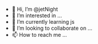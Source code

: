 - 👋 Hi, I’m @jetNight
- 👀 I’m interested in ...
- 🌱 I’m currently learning js 
- 💞️ I’m looking to collaborate on ...
- 📫 How to reach me ...

<!---
jetNight/jetNight is a ✨ special ✨ repository because its `README.md` (this file) appears on your GitHub profile.
You can click the Preview link to take a look at your changes.
--->
